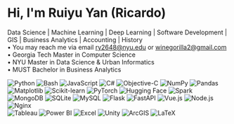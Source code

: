 #  Hi, I'm Ruiyu Yan (Ricardo)
Data Science | Machine Learning | Deep Learning | Software Development | GIS | Business Analytics | Accounting | History  
• You may reach me via email ry2648@nyu.edu or winegorilla2@gmail.com  
• Georgia Tech Master in Computer Science  
• NYU Master in Data Science & Urban Informatics  
• MUST Bachelor in Business Analytics  
 
![Python](https://img.shields.io/badge/-Python-3776AB?logo=python&logoColor=white&style=flat)
![Bash](https://img.shields.io/badge/-Bash-4EAA25?logo=gnu-bash&logoColor=white&style=flat)
![JavaScript](https://img.shields.io/badge/-JavaScript-F7DF1E?logo=javascript&logoColor=black&style=flat)
![C#](https://img.shields.io/badge/-C%23-239120?logo=c-sharp&logoColor=white&style=flat)
![Objective-C](https://img.shields.io/badge/-Objective--C-438EFF?logo=apple&logoColor=white&style=flat) 
![NumPy](https://img.shields.io/badge/-NumPy-013243?logo=numpy&logoColor=white&style=flat)
![Pandas](https://img.shields.io/badge/-Pandas-150458?logo=pandas&logoColor=white&style=flat)
![Matplotlib](https://img.shields.io/badge/-Matplotlib-11557c?style=flat)
![Scikit-learn](https://img.shields.io/badge/-Scikit--Learn-F7931E?logo=scikit-learn&logoColor=white&style=flat)
![PyTorch](https://img.shields.io/badge/-PyTorch-EE4C2C?logo=pytorch&logoColor=white&style=flat)
![Hugging Face](https://img.shields.io/badge/-HuggingFace-FFD21E?logo=huggingface&logoColor=black&style=flat)
![Spark](https://img.shields.io/badge/-Apache%20Spark-E25A1C?logo=apachespark&logoColor=white&style=flat)
![MongoDB](https://img.shields.io/badge/-MongoDB-47A248?logo=mongodb&logoColor=white&style=flat)
![SQLite](https://img.shields.io/badge/-SQLite-003B57?logo=sqlite&logoColor=white&style=flat)
![MySQL](https://img.shields.io/badge/-MySQL-4479A1?logo=mysql&logoColor=white&style=flat) 
![Flask](https://img.shields.io/badge/-Flask-000000?logo=flask&logoColor=white&style=flat)
![FastAPI](https://img.shields.io/badge/-FastAPI-009688?logo=fastapi&logoColor=white&style=flat)
![Vue.js](https://img.shields.io/badge/-Vue.js-4FC08D?logo=vue.js&logoColor=white&style=flat)
![Node.js](https://img.shields.io/badge/-Node.js-339933?logo=node.js&logoColor=white&style=flat)
![Nginx](https://img.shields.io/badge/-Nginx-009639?logo=nginx&logoColor=white&style=flat)  
![Tableau](https://img.shields.io/badge/-Tableau-E97627?logo=tableau&logoColor=white&style=flat)
![Power BI](https://img.shields.io/badge/-Power%20BI-F2C811?logo=powerbi&logoColor=black&style=flat)
![Excel](https://img.shields.io/badge/-Excel-217346?logo=microsoft-excel&logoColor=white&style=flat)
![Unity](https://img.shields.io/badge/-Unity-000000?logo=unity&logoColor=white&style=flat)
![ArcGIS](https://img.shields.io/badge/-ArcGIS-2C7AC3?logo=arcgis&logoColor=white&style=flat)
![LaTeX](https://img.shields.io/badge/-LaTeX-008080?logo=latex&logoColor=white&style=flat)
